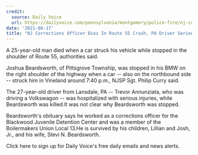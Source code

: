 ```yaml
---
credit:
  source: Daily Voice
  url: https://dailyvoice.com/pennsylvania/montgomery/police-fire/nj-corrections-officer-dies-in-route-55-crash-pa-driver-seriously-injured/814680/
date: '2021-08-17'
title: "NJ Corrections Officer Dies In Route 55 Crash, PA Driver Seriously Injured"
---
```

A 25-year-old man died when a car struck his vehicle while stopped in the shoulder of Route 55, authorities said.

Joshua Beardsworth, of Pittsgrove Township, was stopped in his BMW on the right shoulder of the highway when a car -- also on the northbound side -- struck him in Vineland around 7:40 p.m., NJSP Sgt. Philip Curry said.

The 27-year-old driver from Lansdale, PA -- Trevor Annunziata, who was driving a Volkswagon -- was hospitalized with serious injuries, while Beardsworth was killed.It was not clear why Beardsworth was stopped.

Beardsworth's obituary says he worked as a corrections officer for the Blackwood Juvenile Detention Center and was a member of the Boilermakers Union Local 13.He is survived by his children, Lillian and Josh, Jr., and his wife, Stevi N. Beardsworth.

Click here to sign up for Daily Voice's free daily emails and news alerts.
